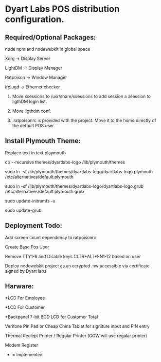 Dyart Labs POS distribution configuration.
==========================================

Required/Optional Packages:
---------------------------
node npm and nodewebkit in global space

Xorg -> Display Server

LightDM -> Display Manager

Ratpoison -> Window Manager

ifplugd -> Ethernet checker

1) Move xsessions to /usr/share/xsessions to add session a xsession to ligthDM login list.

2) Move ligthdm conf.

3) .ratpoisonrc is provided with the project. Move it to the home directly of the default POS user.

Install Plymouth Theme:
-----------------------
Replace text in text.playmouth

cp --recursive themes/dyartlabs-logo /lib/plymouth/themes

sudo ln -sf /lib/plymouth/themes/dyartlabs-logo/dyartlabs-logo.plymouth /etc/alternatives/default.plymouth

sudo ln -sf /lib/plymouth/themes/dyartlabs-logo/dyartlabs-logo.grub /etc/alternatives/default.plymouth.grub

sudo update-initramfs -u

sudo update-grub

Deployment Todo:
----------------
Add screen count dependency to ratpoisonrc

Create Base Pos User

Remove TTY1-6 and Disable keys CLTR+ALT+FN1-12 based on user

Deploy nodewebkit project as an ecrypted .nw accessible via certificate signed by Dyart labs

Harware:
--------
*LCD For Employee

*LCD For Customer

*Backpanel 7-bit BCD LCD for Customer Total

Verifone Pin Pad or Cheap China Tablet for signiture input and PIN entry

Thermal Reciept Printer / Regular Printer (GGW will use regular printer)

Modem Register

* = Implemented